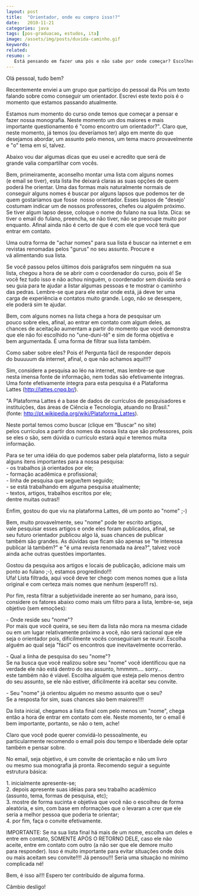 ```yaml
---
layout: post
title:  "Orientador, onde eu compro isso!?"
date:   2010-11-21
categories: java
tags: [pos-graduacao, estudos, ita]
image: /assets/img/posts/duvida-caminho.gif
keywords:
related:
resumo: >
   Está pensando em fazer uma pós e não sabe por onde começar? Escolher bem e entrar em contato com seu futuro orientador pode ser um bom começo. Veja neste post como não errar na hora de escolher a pessoa que vai te acompanhar por pelo menos dois anos nesta tragetória.
---
```

<p>Olá pessoal, tudo bem?</p>
<p>Recentemente enviei a um grupo que participo do pessoal da Pós um texto falando sobre como conseguir um orientador. Escrevi este texto pois é o momento que estamos passando atualmente.</p>
<p>Estamos num momento do curso onde temos que começar a pensar e fazer nossa monografia. Neste momento um dos maiores e mais importante questionamento é "como encontro um orientador?". Claro que, neste momento, já temos (ou deveríamos ter) algo em mente do que desejamos abordar, um assunto pelo menos, um tema macro provavelmente e "o" tema em sí, talvez.</p>
<p>Abaixo vou dar algumas dicas que eu usei e acredito que será de grande valia compartilhar com vocês.</p>
<p>Bem, primeiramente, aconselho montar uma lista com alguns nomes (e email se tiver), esta lista lhe deixará claras as suas opções de quem poderá lhe orientar. Uma das formas mais naturalmente normais de conseguir alguns nomes é buscar por alguns lapsos que podemos ter de quem gostaríamos que fosse  nosso orientador. Esses lapsos de "desejo' costumam indicar um de nossos professores, chefes ou alguém próximo. Se tiver algum lapso desse, coloque o nome do fulano na sua lista. Dica: se tiver o email do fulano, preencha, se não tiver, não se preocupe muito por enquanto. Afinal ainda não é certo de que é com ele que você terá que entrar em contato.</p>
<p>Uma outra forma de "achar nomes" para sua lista é buscar na internet e em revistas renomadas pelos "gurus" no seu assunto. Procure e vá alimentando sua lista.</p>
<p>Se você passou pelos últimos dois parágrafos sem ninguém na sua lista, chegou a hora de se abrir com o coordenador do curso, pois é! Se você fez tudo isso e não achou ninguém, o coordenador sem dúvida será o seu guia para te ajudar a listar algumas pessoas e te mostrar o caminho das pedras. Lembre-se que para ele estar onde está, já deve ter uma carga de experiência e contatos muito grande. Logo, não se desespere, ele poderá sim te ajudar.</p>
<p>Bem, com alguns nomes na lista chega a hora de pesquisar um pouco sobre eles, afinal, ao entrar em contato com algum deles, as chances de aceitação aumentam a partir do momento que você demonstra que ele não foi escolhido no "une-duni-tê" e sim de forma objetiva e bem argumentada. É uma forma de filtrar sua lista também.</p>
<p>Como saber sobre eles? Pois é! Pergunta fácil de responder depois do buuuuum da internet, afinal, o que não achamos aqui!!!?</p>
<p>Sim, considere a pesquisa ao léo na internet, mas lembre-se que nesta imensa fonte de informação, nem todas são efetivamente íntegras. Uma fonte efetivamente íntegra para esta pesquisa é a Plataforma Lattes (<a style="color: #0000cc;" rel="nofollow" href="http://www.google.com/url?sa=D&amp;q=http://lattes.cnpq.br/&amp;usg=AFQjCNFG7bLzQqoUyztu0Bg28x6xyoK0ug" target="_blank">http://lattes.cnpq.br/</a>).</p>
<p>"A Plataforma Lattes é a base de dados de currículos de pesquisadores e instituições, das áreas de Ciência e Tecnologia, atuando no Brasil." (fonte: <a style="color: #0000cc;" rel="nofollow" href="http://www.google.com/url?sa=D&amp;q=http://pt.wikipedia.org/wiki/Plataforma_Lattes&amp;usg=AFQjCNHryUFhpVhSOhafiFJAuCttPeRWig" target="_blank">http://pt.wikipedia.org/wiki/Plataforma_Lattes</a>).</p>
<p>Neste portal temos como buscar (clique em "Buscar" no site) pelos currículos a partir dos nomes da nossa lista que são professores, pois se eles o são, sem dúvida o currículo estará aqui e teremos muita informação.</p>
<p>Para se ter uma idéia do que podemos saber pela plataforma, listo a seguir alguns itens importantes para a nossa pesquisa:<br />
- os trabalhos já orientados por ele;<br />
- formação acadêmica e profissional;<br />
- linha de pesquisa que segue/tem seguido;<br />
- se está trabalhando em alguma pesquisa atualmente;<br />
- textos, artigos, trabalhos escritos por ele;<br />
dentre muitas outras!!</p>
<p>Enfim, gostou do que viu na plataforma Lattes, dê um ponto ao "nome" ;-)</p>
<p>Bem, muito provavelmente, seu "nome" pode ter escrito artigos, vale pesquisar esses artigos e onde eles foram publicados, afinal, se seu futuro orientador publicou algo lá, suas chances de publicar também são grandes. As dúvidas que ficam são apenas se "te interessa publicar lá também?" e "é uma revista renomada na área?", talvez você ainda ache outras questões importantes.</p>
<p>Gostou da pesquisa aos artigos e locais de publicação, adicione mais um ponto ao fulano ;-), estamos progredindo!!!<br />
Ufa! Lista filtrada, aqui você deve ter chego com menos nomes que a lista original e com certeza mais nomes que nenhum (espero!!! rs).</p>
<p>Por fim, resta filtrar a subjetividade inerente ao ser humano, para isso, considere os fatores abaixo como mais um filtro para a lista, lembre-se, seja objetivo (sem emoções):</p>
<p>- Onde reside seu "nome"?<br />
Por mais que você queira, se seu item da lista não mora na mesma cidade ou em um lugar relativamente próximo a você, não será racional que ele seja o orientador pois, dificilmente vocês conseguiriam se reunir. Escolha alguém ao qual seja "fácil" os encontros que inevitavelmente ocorrerão.</p>
<p>- Qual a linha de pesquisa do seu "nome"?<br />
Se na busca que você realizou sobre seu "nome" você identificou que na verdade ele não está dentro do seu assunto, hmmmm.... sorry... este também não é viável. Escolha alguém que esteja pelo menos dentro do seu assunto, se ele não estiver, dificilmente irá aceitar seu convite.</p>
<p>- Seu "nome" já orientou alguém no mesmo assunto que o seu?<br />
Se a resposta for sim, suas chances são bem maiores!!!!</p>
<p>Da lista inicial, chegamos a lista final com pelo menos um "nome", chega então a hora de entrar em contato com ele. Neste momento, ter o email é bem importante, portanto, se não o tem, ache!</p>
<p>Claro que você pode querer convidá-lo pessoalmente, eu particularmente recomendo o email pois dou tempo e liberdade dele optar também e pensar sobre.</p>
<p>No email, seja objetivo, é um convite de orientação e não um livro ou mesmo sua monografia já pronta. Recomendo seguir a seguinte estrutura básica:</p>
<p>1. inicialmente apresente-se;<br />
2. depois apresente suas idéias para seu trabalho acadêmico (assunto, tema, formas de pesquisa, etc);<br />
3. mostre de forma sucinta e objetiva que você não o escolheu de forma aleatória, e sim, com base em nformações que o levaram a crer que ele seria a melhor pessoa que poderia te orientar;<br />
4. por fim, faça o convite efetivamente.</p>
<p>IMPORTANTE: Se na sua lista final há mais de um nome, escolha um deles e entre em contato, SOMENTE APÓS O RETORNO DELE, caso ele não aceite, entre em contato com outro (a não ser que ele demore muito para responder). Isso é muito importante para evitar situações onde dois ou mais aceitam seu convite!!!! Já pensou!!! Seria uma situação no mínimo complicada né!</p>
<p>Bem, é isso ai!!! Espero ter contribuído de alguma forma.</p>
<p>Câmbio desligo!</p>
